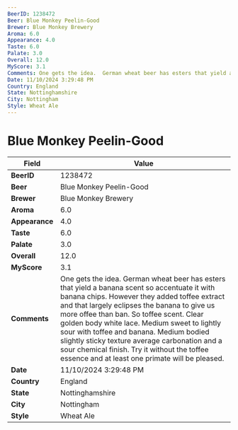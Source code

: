 ```yaml
---
BeerID: 1238472
Beer: Blue Monkey Peelin-Good
Brewer: Blue Monkey Brewery
Aroma: 6.0
Appearance: 4.0
Taste: 6.0
Palate: 3.0
Overall: 12.0
MyScore: 3.1
Comments: One gets the idea.  German wheat beer has esters that yield a banana scent so accentuate it with banana chips.  However they added toffee extract and that largely eclipses the banana to give us more offee than ban. So toffee scent. Clear golden body white lace.  Medium sweet to lightly sour with toffee and banana. Medium bodied slightly sticky texture average carbonation and a sour chemical finish.  Try it without the toffee essence and at least one primate will be pleased.
Date: 11/10/2024 3:29:48 PM
Country: England
State: Nottinghamshire
City: Nottingham
Style: Wheat Ale
---
```


# Blue Monkey Peelin-Good

| Field         | Value |
|---------------|-------|
| **BeerID** | 1238472 |
| **Beer** | Blue Monkey Peelin-Good |
| **Brewer** | Blue Monkey Brewery |
| **Aroma** | 6.0 |
| **Appearance** | 4.0 |
| **Taste** | 6.0 |
| **Palate** | 3.0 |
| **Overall** | 12.0 |
| **MyScore** | 3.1 |
| **Comments** | One gets the idea.  German wheat beer has esters that yield a banana scent so accentuate it with banana chips.  However they added toffee extract and that largely eclipses the banana to give us more offee than ban. So toffee scent. Clear golden body white lace.  Medium sweet to lightly sour with toffee and banana. Medium bodied slightly sticky texture average carbonation and a sour chemical finish.  Try it without the toffee essence and at least one primate will be pleased. |
| **Date** | 11/10/2024 3:29:48 PM |
| **Country** | England |
| **State** | Nottinghamshire |
| **City** | Nottingham |
| **Style** | Wheat Ale |
